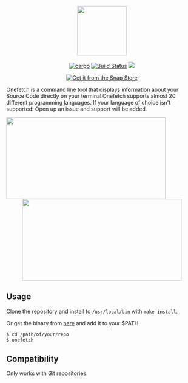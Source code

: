<p align="center">
  <img src="https://github.com/o2sh/onefetch/blob/master/assets/onefetch.png" height="130px"></h3><br><br>
  <a href="https://crates.io/crates/onefetch"><img src="https://img.shields.io/badge/crates.io-1.5.2-red.svg" alt="cargo"></a>
  <a href="https://travis-ci.org/o2sh/onefetch"><img src="https://travis-ci.org/o2sh/onefetch.svg?branch=master" alt="Build Status"></a>
  <a href="./LICENSE.md"><img src="https://img.shields.io/badge/license-MIT-blue.svg"></a>
</p>

<p align="center">
  <a href="https://snapcraft.io/onefetch"><img src="https://raw.githubusercontent.com/snapcore/snap-store-badges/master/EN/%5BEN%5D-snap-store-black.png" alt="Get it from the Snap Store"></a>
</p>

Onefetch is a command line tool that displays information about your Source Code directly on your terminal.Onefetch supports almost 20 different programming languages. If your language of choice isn't supported: Open up an issue and support will be added.

<p align="center">
<img src="https://github.com/o2sh/onefetch/blob/master/assets/cpp.png" align="left" height="215px" width="420px">
<img src="https://github.com/o2sh/onefetch/blob/master/assets/java.png" height="215px" width="420px">
</p>

## Usage

Clone the repository and install to `/usr/local/bin` with `make install`.

Or get the binary from [here](https://github.com/o2sh/onefetch/releases) and add it to your $PATH.

```sh
$ cd /path/of/your/repo
$ onefetch
```

## Compatibility

Only works with Git repositories.

